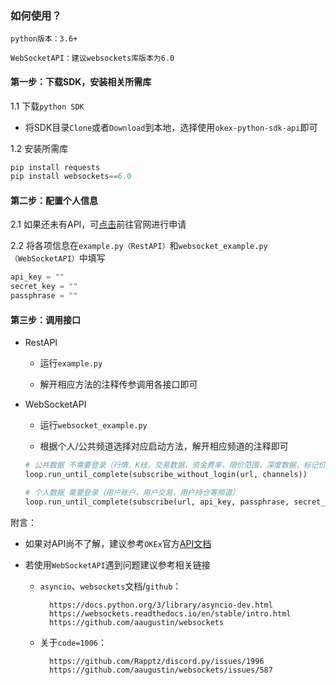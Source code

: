### 如何使用？

`python版本：3.6+`

`WebSocketAPI：建议websockets库版本为6.0`

#### 第一步：下载SDK，安装相关所需库

1.1 下载`python SDK`
* 将SDK目录`Clone`或者`Download`到本地，选择使用`okex-python-sdk-api`即可

1.2 安装所需库
```python
pip install requests
pip install websockets==6.0
```

#### 第二步：配置个人信息

2.1 如果还未有API，可[点击](https://www.okex.com/account/users/myApi)前往官网进行申请

2.2 将各项信息在`example.py（RestAPI）`和`websocket_example.py（WebSocketAPI）`中填写
```python
api_key = ""
secret_key = ""
passphrase = ""
```
#### 第三步：调用接口

* RestAPI
    
    * 运行`example.py`
    
    * 解开相应方法的注释传参调用各接口即可
    
* WebSocketAPI
    
    * 运行`websocket_example.py`
        
    * 根据个人/公共频道选择对应启动方法，解开相应频道的注释即可
    
    ```python
    # 公共数据 不需要登录（行情，K线，交易数据，资金费率，限价范围，深度数据，标记价格等频道）
    loop.run_until_complete(subscribe_without_login(url, channels))
    
    # 个人数据 需要登录（用户账户，用户交易，用户持仓等频道）
    loop.run_until_complete(subscribe(url, api_key, passphrase, secret_key, channels))
    ```

附言：

* 如果对API尚不了解，建议参考`OKEx`官方[API文档](https://www.okex.com/docs/zh/)

* 若使用`WebSocketAPI`遇到问题建议参考相关链接

    * `asyncio`、`websockets`文档/`github`：
    
            https://docs.python.org/3/library/asyncio-dev.html
            https://websockets.readthedocs.io/en/stable/intro.html
            https://github.com/aaugustin/websockets
    
    * 关于`code=1006`：
    
            https://github.com/Rapptz/discord.py/issues/1996
            https://github.com/aaugustin/websockets/issues/587